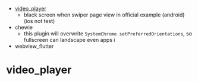 - [video_player](https://pub.dev/packages/video_player)
	- black screen when swiper page view in official example (android) (ios not test)
- chewie
	- this plugin will overwrite `SystemChrome.setPreferredOrientations`, so fullscreen can landscape even apps i
- webview_flutter
# video_player